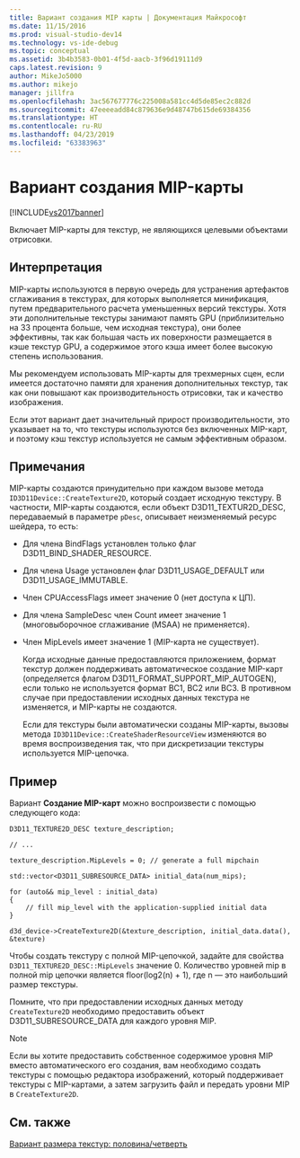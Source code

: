 ```yaml
---
title: Вариант создания MIP карты | Документация Майкрософт
ms.date: 11/15/2016
ms.prod: visual-studio-dev14
ms.technology: vs-ide-debug
ms.topic: conceptual
ms.assetid: 3b4b3583-0b01-4f5d-aacb-3f96d19111d9
caps.latest.revision: 9
author: MikeJo5000
ms.author: mikejo
manager: jillfra
ms.openlocfilehash: 3ac567677776c225008a581cc4d5de85ec2c882d
ms.sourcegitcommit: 47eeeeadd84c879636e9d48747b615de69384356
ms.translationtype: HT
ms.contentlocale: ru-RU
ms.lasthandoff: 04/23/2019
ms.locfileid: "63383963"
---
```

# <a name="mip-map-generation-variant"></a>Вариант создания MIP-карты
[!INCLUDE[vs2017banner](../includes/vs2017banner.md)]

Включает MIP-карты для текстур, не являющихся целевыми объектами отрисовки.  
  
## <a name="interpretation"></a>Интерпретация  
 MIP-карты используются в первую очередь для устранения артефактов сглаживания в текстурах, для которых выполняется минификация, путем предварительного расчета уменьшенных версий текстуры. Хотя эти дополнительные текстуры занимают память GPU (приблизительно на 33 процента больше, чем исходная текстура), они более эффективны, так как большая часть их поверхности размещается в кэше текстур GPU, а содержимое этого кэша имеет более высокую степень использования.  
  
 Мы рекомендуем использовать MIP-карты для трехмерных сцен, если имеется достаточно памяти для хранения дополнительных текстур, так как они повышают как производительность отрисовки, так и качество изображения.  
  
 Если этот вариант дает значительный прирост производительности, это указывает на то, что текстуры используются без включенных MIP-карт, и поэтому кэш текстур используется не самым эффективным образом.  
  
## <a name="remarks"></a>Примечания  
 MIP-карты создаются принудительно при каждом вызове метода `ID3D11Device::CreateTexture2D`, который создает исходную текстуру. В частности, MIP-карты создаются, если объект D3D11_TEXTUR2D_DESC, передаваемый в параметре `pDesc`, описывает неизменяемый ресурс шейдера, то есть:  
  
- Для члена BindFlags установлен только флаг D3D11_BIND_SHADER_RESOURCE.  
  
- Для члена Usage установлен флаг D3D11_USAGE_DEFAULT или D3D11_USAGE_IMMUTABLE.  
  
- Член CPUAccessFlags имеет значение 0 (нет доступа к ЦП).  
  
- Для члена SampleDesc член Count имеет значение 1 (многовыборочное сглаживание (MSAA) не применяется).  
  
- Член MipLevels имеет значение 1 (MIP-карта не существует).  
  
  Когда исходные данные предоставляются приложением, формат текстур должен поддерживать автоматическое создание MIP-карт (определяется флагом D3D11_FORMAT_SUPPORT_MIP_AUTOGEN), если только не используется формат BC1, BC2 или BC3. В противном случае при предоставлении исходных данных текстура не изменяется, и MIP-карты не создаются.  
  
  Если для текстуры были автоматически созданы MIP-карты, вызовы метода `ID3D11Device::CreateShaderResourceView` изменяются во время воспроизведения так, что при дискретизации текстуры используется MIP-цепочка.  
  
## <a name="example"></a>Пример  
 Вариант **Создание MIP-карт** можно воспроизвести с помощью следующего кода:  
  
```  
D3D11_TEXTURE2D_DESC texture_description;  
  
// ...  
  
texture_description.MipLevels = 0; // generate a full mipchain  
  
std::vector<D3D11_SUBRESOURCE_DATA> initial_data(num_mips);  
  
for (auto&& mip_level : initial_data)  
{  
    // fill mip_level with the application-supplied initial data  
}  
  
d3d_device->CreateTexture2D(&texture_description, initial_data.data(), &texture)  
```  
  
 Чтобы создать текстуру с полной MIP-цепочкой, задайте для свойства `D3D11_TEXTURE2D_DESC::MipLevels` значение 0. Количество уровней mip в полной mip цепочки является floor(log2(n) + 1), где n — это наибольший размер текстуры.  
  
 Помните, что при предоставлении исходных данных методу `CreateTexture2D` необходимо предоставить объект D3D11_SUBRESOURCE_DATA для каждого уровня MIP.  
  
> [!NOTE]
> Если вы хотите предоставить собственное содержимое уровня MIP вместо автоматического его создания, вам необходимо создать текстуры с помощью редактора изображений, который поддерживает текстуры с MIP-картами, а затем загрузить файл и передать уровни MIP в `CreateTexture2D`.  
  
## <a name="see-also"></a>См. также  
 [Вариант размера текстур: половина/четверть](../debugger/half-quarter-texture-dimensions-variant.md)
